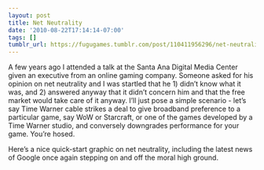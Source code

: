 ```yaml
---
layout: post
title: Net Neutrality
date: '2010-08-22T17:14:14-07:00'
tags: []
tumblr_url: https://fugugames.tumblr.com/post/110411956296/net-neutrality
---
```

A few years ago I attended a talk at the Santa Ana Digital Media Center given an executive from an online gaming company. Someone asked for his opinion on net neutrality and I was startled that he 1) didn’t know what it was, and 2) answered anyway that it didn’t concern him and that the free market would take care of it anyway. I’ll just pose a simple scenario - let’s say Time Warner cable strikes a deal to give broadband preference to a particular game, say WoW or Starcraft, or one of the games developed by a Time Warner studio, and conversely downgrades performance for your game. You’re hosed.

Here’s a nice quick-start graphic on net neutrality, including the latest news of Google once again stepping on and off the moral high ground.

